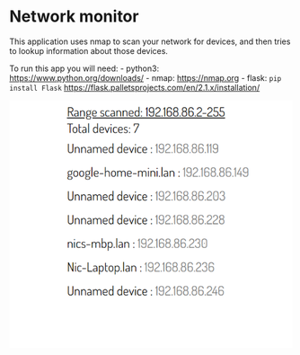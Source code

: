 # Network monitor 

This application uses nmap to scan your network for devices, and then tries to lookup information about those devices.

To run this app you will need:
    - python3: https://www.python.org/downloads/
    - nmap: https://nmap.org
    - flask: `pip install Flask` https://flask.palletsprojects.com/en/2.1.x/installation/

![Home network monitor](/netmon.png "Demo")    